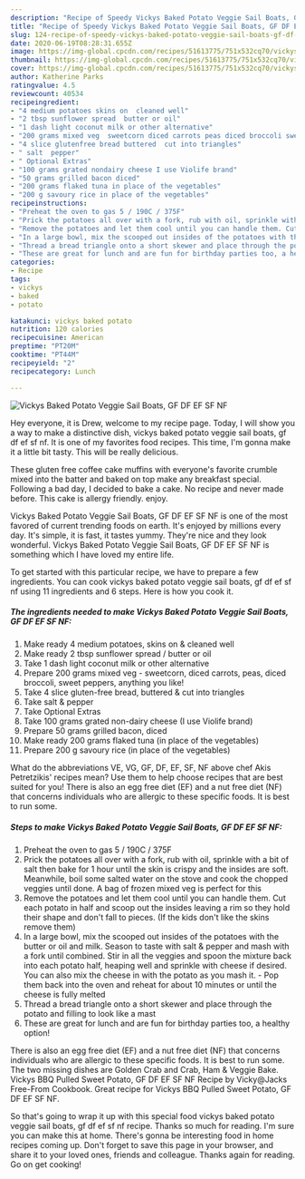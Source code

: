 ```yaml
---
description: "Recipe of Speedy Vickys Baked Potato Veggie Sail Boats, GF DF EF SF NF"
title: "Recipe of Speedy Vickys Baked Potato Veggie Sail Boats, GF DF EF SF NF"
slug: 124-recipe-of-speedy-vickys-baked-potato-veggie-sail-boats-gf-df-ef-sf-nf
date: 2020-06-19T08:28:31.655Z
image: https://img-global.cpcdn.com/recipes/51613775/751x532cq70/vickys-baked-potato-veggie-sail-boats-gf-df-ef-sf-nf-recipe-main-photo.jpg
thumbnail: https://img-global.cpcdn.com/recipes/51613775/751x532cq70/vickys-baked-potato-veggie-sail-boats-gf-df-ef-sf-nf-recipe-main-photo.jpg
cover: https://img-global.cpcdn.com/recipes/51613775/751x532cq70/vickys-baked-potato-veggie-sail-boats-gf-df-ef-sf-nf-recipe-main-photo.jpg
author: Katherine Parks
ratingvalue: 4.5
reviewcount: 40534
recipeingredient:
- "4 medium potatoes skins on  cleaned well"
- "2 tbsp sunflower spread  butter or oil"
- "1 dash light coconut milk or other alternative"
- "200 grams mixed veg  sweetcorn diced carrots peas diced broccoli sweet peppers anything you like"
- "4 slice glutenfree bread buttered  cut into triangles"
- " salt  pepper"
- " Optional Extras"
- "100 grams grated nondairy cheese I use Violife brand"
- "50 grams grilled bacon diced"
- "200 grams flaked tuna in place of the vegetables"
- "200 g savoury rice in place of the vegetables"
recipeinstructions:
- "Preheat the oven to gas 5 / 190C / 375F"
- "Prick the potatoes all over with a fork, rub with oil, sprinkle with a bit of salt then bake for 1 hour until the skin is crispy and the insides are soft. Meanwhile, boil some salted water on the stove and cook the chopped veggies until done. A bag of frozen mixed veg is perfect for this"
- "Remove the potatoes and let them cool until you can handle them. Cut each potato in half and scoop out the insides leaving a rim so they hold their shape and don&#39;t fall to pieces. (If the kids don&#39;t like the skins remove them)"
- "In a large bowl, mix the scooped out insides of the potatoes with the butter or oil and milk. Season to taste with salt &amp; pepper and mash with a fork until combined. Stir in all the veggies and spoon the mixture back into each potato half, heaping well and sprinkle with cheese if desired. You can also mix the cheese in with the potato as you mash it. Pop them back into the oven and reheat for about 10 minutes or until the cheese is fully melted"
- "Thread a bread triangle onto a short skewer and place through the potato and filling to look like a mast"
- "These are great for lunch and are fun for birthday parties too, a healthy option!"
categories:
- Recipe
tags:
- vickys
- baked
- potato

katakunci: vickys baked potato 
nutrition: 120 calories
recipecuisine: American
preptime: "PT20M"
cooktime: "PT44M"
recipeyield: "2"
recipecategory: Lunch

---
```



![Vickys Baked Potato Veggie Sail Boats, GF DF EF SF NF](https://img-global.cpcdn.com/recipes/51613775/751x532cq70/vickys-baked-potato-veggie-sail-boats-gf-df-ef-sf-nf-recipe-main-photo.jpg)

Hey everyone, it is Drew, welcome to my recipe page. Today, I will show you a way to make a distinctive dish, vickys baked potato veggie sail boats, gf df ef sf nf. It is one of my favorites food recipes. This time, I'm gonna make it a little bit tasty. This will be really delicious.

These gluten free coffee cake muffins with everyone&#39;s favorite crumble mixed into the batter and baked on top make any breakfast special. Following a bad day, I decided to bake a cake. No recipe and never made before. This cake is allergy friendly. enjoy.

Vickys Baked Potato Veggie Sail Boats, GF DF EF SF NF is one of the most favored of current trending foods on earth. It's enjoyed by millions every day. It's simple, it is fast, it tastes yummy. They're nice and they look wonderful. Vickys Baked Potato Veggie Sail Boats, GF DF EF SF NF is something which I have loved my entire life.


To get started with this particular recipe, we have to prepare a few ingredients. You can cook vickys baked potato veggie sail boats, gf df ef sf nf using 11 ingredients and 6 steps. Here is how you cook it.

<!--inarticleads1-->

##### The ingredients needed to make Vickys Baked Potato Veggie Sail Boats, GF DF EF SF NF:

1. Make ready 4 medium potatoes, skins on &amp; cleaned well
1. Make ready 2 tbsp sunflower spread / butter or oil
1. Take 1 dash light coconut milk or other alternative
1. Prepare 200 grams mixed veg - sweetcorn, diced carrots, peas, diced broccoli, sweet peppers, anything you like!
1. Take 4 slice gluten-free bread, buttered &amp; cut into triangles
1. Take  salt &amp; pepper
1. Take  Optional Extras
1. Take 100 grams grated non-dairy cheese (I use Violife brand)
1. Prepare 50 grams grilled bacon, diced
1. Make ready 200 grams flaked tuna (in place of the vegetables)
1. Prepare 200 g savoury rice (in place of the vegetables)


What do the abbreviations VE, VG, GF, DF, EF, SF, NF above chef Akis Petretzikis&#39; recipes mean? Use them to help choose recipes that are best suited for you! There is also an egg free diet (EF) and a nut free diet (NF) that concerns individuals who are allergic to these specific foods. It is best to run some. 

<!--inarticleads2-->

##### Steps to make Vickys Baked Potato Veggie Sail Boats, GF DF EF SF NF:

1. Preheat the oven to gas 5 / 190C / 375F
1. Prick the potatoes all over with a fork, rub with oil, sprinkle with a bit of salt then bake for 1 hour until the skin is crispy and the insides are soft. Meanwhile, boil some salted water on the stove and cook the chopped veggies until done. A bag of frozen mixed veg is perfect for this
1. Remove the potatoes and let them cool until you can handle them. Cut each potato in half and scoop out the insides leaving a rim so they hold their shape and don&#39;t fall to pieces. (If the kids don&#39;t like the skins remove them)
1. In a large bowl, mix the scooped out insides of the potatoes with the butter or oil and milk. Season to taste with salt &amp; pepper and mash with a fork until combined. Stir in all the veggies and spoon the mixture back into each potato half, heaping well and sprinkle with cheese if desired. You can also mix the cheese in with the potato as you mash it. - Pop them back into the oven and reheat for about 10 minutes or until the cheese is fully melted
1. Thread a bread triangle onto a short skewer and place through the potato and filling to look like a mast
1. These are great for lunch and are fun for birthday parties too, a healthy option!


There is also an egg free diet (EF) and a nut free diet (NF) that concerns individuals who are allergic to these specific foods. It is best to run some. The two missing dishes are Golden Crab and Crab, Ham &amp; Veggie Bake. Vickys BBQ Pulled Sweet Potato, GF DF EF SF NF Recipe by Vicky@Jacks Free-From Cookbook. Great recipe for Vickys BBQ Pulled Sweet Potato, GF DF EF SF NF. 

So that's going to wrap it up with this special food vickys baked potato veggie sail boats, gf df ef sf nf recipe. Thanks so much for reading. I'm sure you can make this at home. There's gonna be interesting food in home recipes coming up. Don't forget to save this page in your browser, and share it to your loved ones, friends and colleague. Thanks again for reading. Go on get cooking!
